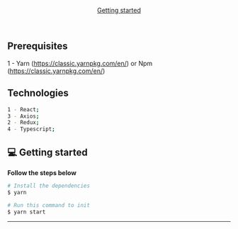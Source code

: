 <p align="center">
  <a href="#-getting-started">Getting started</a>
</p>

</br>

## Prerequisites
1 - Yarn (https://classic.yarnpkg.com/en/) or Npm (https://classic.yarnpkg.com/en/)

## Technologies
```bash
1 - React;
3 - Axios;
2 - Redux;
4 - Typescript;
```

## 💻 Getting started

**Follow the steps below**

```bash
# Install the dependencies
$ yarn

# Run this command to init
$ yarn start
```

---
